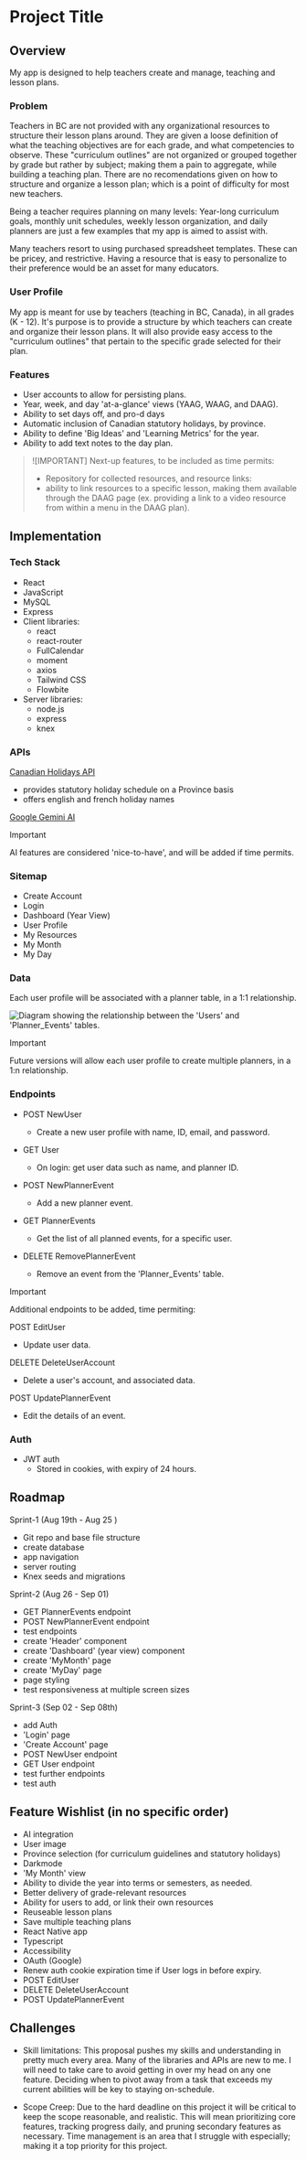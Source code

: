 # Project Title

## Overview

My app is designed to help teachers create and manage, teaching and lesson plans.

### Problem

Teachers in BC are not provided with any organizational resources to structure their lesson plans around. They are given a loose definition of what the teaching objectives are for each grade, and what competencies to observe. These "curriculum outlines" are not organized or grouped together by grade but rather by subject; making them a pain to aggregate, while building a teaching plan. There are no recomendations given on how to structure and organize a lesson plan; which is a point of difficulty for most new teachers.

Being a teacher requires planning on many levels: Year-long curriculum goals, monthly unit schedules, weekly lesson organization, and daily planners are just a few examples that my app is aimed to assist with.

Many teachers resort to using purchased spreadsheet templates. These can be pricey, and restrictive. Having a resource that is easy to personalize to their preference would be an asset for many educators.

### User Profile

My app is meant for use by teachers (teaching in BC, Canada), in all grades (K - 12). It's purpose is to provide a structure by which teachers can create and organize their lesson plans. It will also provide easy access to the "curriculum outlines" that pertain to the specific grade selected for their plan.

### Features

-   User accounts to allow for persisting plans.
-   Year, week, and day 'at-a-glance' views (YAAG, WAAG, and DAAG).
-   Ability to set days off, and pro-d days
-   Automatic inclusion of Canadian statutory holidays, by province.
-   Ability to define 'Big Ideas' and 'Learning Metrics' for the year.
-   Ability to add text notes to the day plan.

> ![IMPORTANT]
> Next-up features, to be included as time permits:
>
> -   Repository for collected resources, and resource links:
> -   ability to link resources to a specific lesson, making them available through the DAAG page (ex. providing a link to a video resource from within a menu in the DAAG plan).

## Implementation

### Tech Stack

-   React
-   JavaScript
-   MySQL
-   Express
-   Client libraries:
    -   react
    -   react-router
    -   FullCalendar
    -   moment
    -   axios
    -   Tailwind CSS
    -   Flowbite
-   Server libraries:
    -   node.js
    -   express
    -   knex

### APIs

[Canadian Holidays API](https://canada-holidays.ca/api/v1/)

-   provides statutory holiday schedule on a Province basis
-   offers english and french holiday names

[Google Gemini AI](https://ai.google.dev/gemini-api/docs)

> [!IMPORTANT]
> AI features are considered 'nice-to-have', and will be added if time permits.

### Sitemap

-   Create Account
-   Login
-   Dashboard (Year View)
-   User Profile
-   My Resources
-   My Month
-   My Day

### Data

Each user profile will be associated with a planner table, in a 1:1 relationship.

![Diagram showing the relationship between the 'Users' and 'Planner_Events' tables.](./proposal-assets/db_map.png)

> [!IMPORTANT]
> Future versions will allow each user profile to create multiple planners, in a 1:n relationship.

### Endpoints

-   POST NewUser

    -   Create a new user profile with name, ID, email, and password.

-   GET User

    -   On login: get user data such as name, and planner ID.

-   POST NewPlannerEvent

    -   Add a new planner event.

-   GET PlannerEvents

    -   Get the list of all planned events, for a specific user.

-   DELETE RemovePlannerEvent

    -   Remove an event from the 'Planner_Events' table.

> [!IMPORTANT]
> Additional endpoints to be added, time permiting:
>
> POST EditUser
>
> -   Update user data.
>
> DELETE DeleteUserAccount
>
> -   Delete a user's account, and associated data.
>
> POST UpdatePlannerEvent
>
> -   Edit the details of an event.

### Auth

-   JWT auth
    -   Stored in cookies, with expiry of 24 hours.

## Roadmap

Sprint-1 (Aug 19th - Aug 25 )

-   Git repo and base file structure
-   create database
-   app navigation
-   server routing
-   Knex seeds and migrations

Sprint-2 (Aug 26 - Sep 01)

-   GET PlannerEvents endpoint
-   POST NewPlannerEvent endpoint
-   test endpoints
-   create 'Header' component
-   create 'Dashboard' (year view) component
-   create 'MyMonth' page
-   create 'MyDay' page
-   page styling
-   test responsiveness at multiple screen sizes

Sprint-3 (Sep 02 - Sep 08th)

-   add Auth
-   'Login' page
-   'Create Account' page
-   POST NewUser endpoint
-   GET User endpoint
-   test further endpoints
-   test auth

## Feature Wishlist (in no specific order)

-   AI integration
-   User image
-   Province selection (for curriculum guidelines and statutory holidays)
-   Darkmode
-   'My Month' view
-   Ability to divide the year into terms or semesters, as needed.
-   Better delivery of grade-relevant resources
-   Ability for users to add, or link their own resources
-   Reuseable lesson plans
-   Save multiple teaching plans
-   React Native app
-   Typescript
-   Accessibility
-   OAuth (Google)
-   Renew auth cookie expiration time if User logs in before expiry.
-   POST EditUser
-   DELETE DeleteUserAccount
-   POST UpdatePlannerEvent

## Challenges

-   Skill limitations: This proposal pushes my skills and understanding in pretty much every area. Many of the libraries and APIs are new to me. I will need to take care to avoid getting in over my head on any one feature. Deciding when to pivot away from a task that exceeds my current abilities will be key to staying on-schedule.

-   Scope Creep: Due to the hard deadline on this project it will be critical to keep the scope reasonable, and realistic. This will mean prioritizing core features, tracking progress daily, and pruning secondary features as necessary. Time management is an area that I struggle with especially; making it a top priority for this project.
